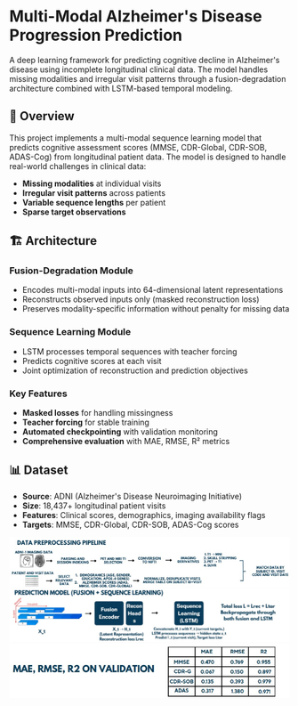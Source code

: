 # Multi-Modal Alzheimer's Disease Progression Prediction

A deep learning framework for predicting cognitive decline in Alzheimer's disease using incomplete longitudinal clinical data. The model handles missing modalities and irregular visit patterns through a fusion-degradation architecture combined with LSTM-based temporal modeling.

## 🧠 Overview

This project implements a multi-modal sequence learning model that predicts cognitive assessment scores (MMSE, CDR-Global, CDR-SOB, ADAS-Cog) from longitudinal patient data. The model is designed to handle real-world challenges in clinical data:

- **Missing modalities** at individual visits
- **Irregular visit patterns** across patients  
- **Variable sequence lengths** per patient
- **Sparse target observations**

## 🏗️ Architecture

### Fusion-Degradation Module
- Encodes multi-modal inputs into 64-dimensional latent representations
- Reconstructs observed inputs only (masked reconstruction loss)
- Preserves modality-specific information without penalty for missing data

### Sequence Learning Module  
- LSTM processes temporal sequences with teacher forcing
- Predicts cognitive scores at each visit
- Joint optimization of reconstruction and prediction objectives

### Key Features
- **Masked losses** for handling missingness
- **Teacher forcing** for stable training
- **Automated checkpointing** with validation monitoring
- **Comprehensive evaluation** with MAE, RMSE, R² metrics

## 📊 Dataset

- **Source**: ADNI (Alzheimer's Disease Neuroimaging Initiative)
- **Size**: 18,437+ longitudinal patient visits
- **Features**: Clinical scores, demographics, imaging availability flags
- **Targets**: MMSE, CDR-Global, CDR-SOB, ADAS-Cog scores

![alt text](image.png)
![alt text](image-1.png)
![alt text](image-2.png)